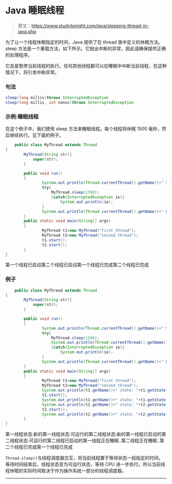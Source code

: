 # Java 睡眠线程

> 原文：<https://www.studytonight.com/java/sleeping-thread-in-java.php>

为了让一个线程休眠指定的时间，Java 提供了在 thread 类中定义的休眠方法。sleep 方法是一个重载方法，如下所示。它抛出中断的异常，因此请确保提供正确的处理程序。

它总是暂停当前线程的执行。任何其他线程都可以在睡眠中中断当前线程，在这种情况下，将引发中断异常。

### 句法

```java
sleep(long millis)throws InterruptedException
sleep(long millis, int nanos)throws InterruptedException 
```

### 示例:睡眠线程

在这个例子中，我们使用 sleep 方法来睡眠线程。每个线程将休眠 1500 毫秒，然后继续执行。见下面的例子。

```java
    public class MyThread extends Thread
{ 
        MyThread(String str){
            super(str);
        }

        public void run()
        {
                System.out.println(Thread.currentThread().getName()+" Started");
                try{
                    MyThread.sleep(1500); 
                    }catch(InterruptedException ie){
                        System.out.println(ie);
                }
                System.out.println(Thread.currentThread().getName()+" Finished");
        }
        public static void main(String[] args)
        {
                MyThread t1=new MyThread("first thread");
                MyThread t2=new MyThread("second thread");
                t1.start();
                t2.start();
        }
} 

```

第一个线程已启动第二个线程已启动第一个线程已完成第二个线程已完成

### 例子

```java
    public class MyThread extends Thread
{ 
        MyThread(String str){
            super(str);
        }

        public void run()
        {
                System.out.println(Thread.currentThread().getName()+" Started");
                try{
                    MyThread.sleep(1500);
                    System.out.println(Thread.currentThread().getName()+" Sleeping..");
                    }catch(InterruptedException ie){
                        System.out.println(ie);
                }
                System.out.println(Thread.currentThread().getName()+" Finished");
        }
        public static void main(String[] args)
        {
                MyThread t1=new MyThread("first thread");
                MyThread t2=new MyThread("second thread");
                System.out.println(t1.getName()+" state: "+t1.getState());
                t1.start();
                System.out.println(t1.getName()+" state: "+t1.getState());
                System.out.println(t2.getName()+" state: "+t2.getState());
                t2.start();
                System.out.println(t2.getName()+" state: "+t2.getState());
        }
} 

```

第一线程状态:新的第一线程状态:可运行的第二线程状态:新的第一线程已启动的第二线程状态:可运行的第二线程已启动的第一线程正在睡眠..第二线程正在睡眠..第二个线程已完成第一个线程已完成

`Thread.sleep()`与线程调度器交互，将当前线程置于等待状态一段指定的时间。等待时间结束后，线程状态变为可运行状态，等待 CPU 进一步执行。所以当前线程休眠的实际时间取决于作为操作系统一部分的线程调度器。

* * *